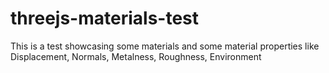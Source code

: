 # threejs-materials-test
This is a test showcasing some materials and some material properties like Displacement, Normals, Metalness, Roughness, Environment

